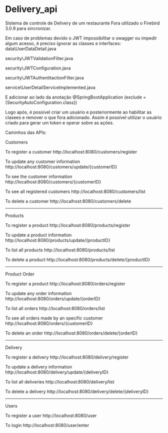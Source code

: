 # Delivery_api
 Sistema de controle de Delivery de um restaurante
Fora utilizado o Firebird 3.0.9 para sincronizar.

Em caso de problemas devido o JWT impossibilitar o swagger ou impedir algum acesso, é preciso ignorar as classes e interfaces:
data\UserDataDetail.java

security\JWTValidationFilter.java

security\JWTConfiguration.java

security\JWTAuthentitactionFilter.java

service\UserDetailServiceImplemented.java

E adicionar ao lado da anotação @SpringBootApplication (exclude = {SecurityAutoConfiguration.class})

Logo após, é possível criar um usuário e posteriormente ao habilitar as clasees e remover o que fora adicionado. Assim é possível utilizar o usuário criado para gerar um token e operar sobre as ações.

Caminhos das APIs:

Customers

To register a customer
http://localhost:8080/customers/register

To update any customer information
http://localhost:8080/customers/update/{customerID}

To see the customer information
http://localhost:8080/customers/{customerID}

To see all registered customers
http://localhost:8080/customers/list

To delete a customer
http://localhost:8080/customers/delete

---
Products

To register a product
http://localhost:8080/products/register

To update a product information
http://localhost:8080/products/update/{productID}

To list all products
http://localhost:8080/products/list

To delete a product
http://localhost:8080/products/delete/{productID}

---
Product Order

To register a product
http://localhost:8080/orders/register

To update any order information
http://localhost:8080/orders/update/{orderID}

To list all orders
http://localhost:8080/orders/list

To see all orders made by an specific customer
http://localhost:8080/orders/{customerID}

To delete an order
http://localhost:8080/orders/delete/{orderID}

---
Delivery

To register a delivery
http://localhost:8080/delivery/register

To update a delivery information
http://localhost:8080/delivery/update/{deliveryID}

To list all deliveries
http://localhost:8080/delivery/list

To delete a delivery
http://localhost:8080/delivery/delete/{deliveryID}

---
Users

To register a user
http://localhost:8080/user

To login
http://localhost:8080/user/enter

